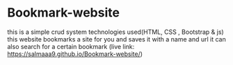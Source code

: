 # Bookmark-website
this is a simple crud system
technologies used(HTML, CSS , Bootstrap & js) this website bookmarks a site for you and saves it with a name and url it can also search for a certain bookmark
(live link: https://salmaaa9.github.io/Bookmark-website/)
